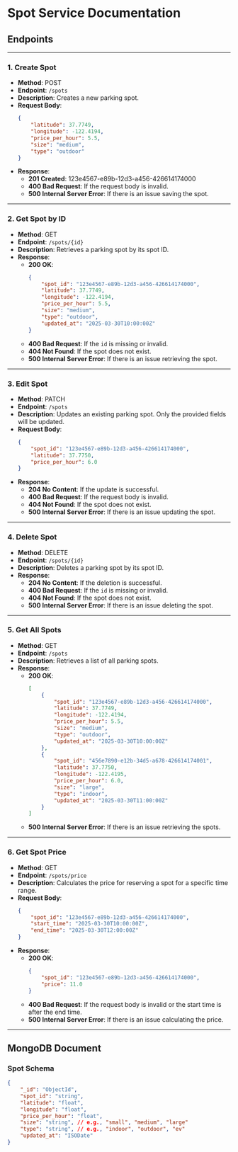 # Spot Service Documentation

## Endpoints

---

### 1. Create Spot
- **Method**: POST  
- **Endpoint**: `/spots`  
- **Description**: Creates a new parking spot.  
- **Request Body**:
    ```json
    {
        "latitude": 37.7749,
        "longitude": -122.4194,
        "price_per_hour": 5.5,
        "size": "medium",
        "type": "outdoor"
    }
    ```
- **Response**:
    - **201 Created**:
      123e4567-e89b-12d3-a456-426614174000
    - **400 Bad Request**: If the request body is invalid.
    - **500 Internal Server Error**: If there is an issue saving the spot.

---

### 2. Get Spot by ID
- **Method**: GET  
- **Endpoint**: `/spots/{id}`  
- **Description**: Retrieves a parking spot by its spot ID.  
- **Response**:
    - **200 OK**:
      ```json
      {
          "spot_id": "123e4567-e89b-12d3-a456-426614174000",
          "latitude": 37.7749,
          "longitude": -122.4194,
          "price_per_hour": 5.5,
          "size": "medium",
          "type": "outdoor",
          "updated_at": "2025-03-30T10:00:00Z"
      }
      ```
    - **400 Bad Request**: If the `id` is missing or invalid.
    - **404 Not Found**: If the spot does not exist.
    - **500 Internal Server Error**: If there is an issue retrieving the spot.

---

### 3. Edit Spot
- **Method**: PATCH  
- **Endpoint**: `/spots`  
- **Description**: Updates an existing parking spot. Only the provided fields will be updated.  
- **Request Body**:
    ```json
    {
        "spot_id": "123e4567-e89b-12d3-a456-426614174000",
        "latitude": 37.7750,
        "price_per_hour": 6.0
    }
    ```
- **Response**:
    - **204 No Content**: If the update is successful.
    - **400 Bad Request**: If the request body is invalid.
    - **404 Not Found**: If the spot does not exist.
    - **500 Internal Server Error**: If there is an issue updating the spot.

---

### 4. Delete Spot
- **Method**: DELETE  
- **Endpoint**: `/spots/{id}`  
- **Description**: Deletes a parking spot by its spot ID.  
- **Response**:
    - **204 No Content**: If the deletion is successful.
    - **400 Bad Request**: If the `id` is missing or invalid.
    - **404 Not Found**: If the spot does not exist.
    - **500 Internal Server Error**: If there is an issue deleting the spot.

---

### 5. Get All Spots
- **Method**: GET  
- **Endpoint**: `/spots`  
- **Description**: Retrieves a list of all parking spots.  
- **Response**:
    - **200 OK**:
      ```json
      [
          {
              "spot_id": "123e4567-e89b-12d3-a456-426614174000",
              "latitude": 37.7749,
              "longitude": -122.4194,
              "price_per_hour": 5.5,
              "size": "medium",
              "type": "outdoor",
              "updated_at": "2025-03-30T10:00:00Z"
          },
          {
              "spot_id": "456e7890-e12b-34d5-a678-426614174001",
              "latitude": 37.7750,
              "longitude": -122.4195,
              "price_per_hour": 6.0,
              "size": "large",
              "type": "indoor",
              "updated_at": "2025-03-30T11:00:00Z"
          }
      ]
      ```
    - **500 Internal Server Error**: If there is an issue retrieving the spots.

---

### 6. Get Spot Price
- **Method**: GET  
- **Endpoint**: `/spots/price`  
- **Description**: Calculates the price for reserving a spot for a specific time range.  
- **Request Body**:
    ```json
    {
        "spot_id": "123e4567-e89b-12d3-a456-426614174000",
        "start_time": "2025-03-30T10:00:00Z",
        "end_time": "2025-03-30T12:00:00Z"
    }
    ```
- **Response**:
    - **200 OK**:
      ```json
      {
          "spot_id": "123e4567-e89b-12d3-a456-426614174000",
          "price": 11.0
      }
      ```
    - **400 Bad Request**: If the request body is invalid or the start time is after the end time.
    - **500 Internal Server Error**: If there is an issue calculating the price.

---

## MongoDB Document

### Spot Schema
```json
{
    "_id": "ObjectId",
    "spot_id": "string",
    "latitude": "float",
    "longitude": "float",
    "price_per_hour": "float",
    "size": "string", // e.g., "small", "medium", "large"
    "type": "string", // e.g., "indoor", "outdoor", "ev"
    "updated_at": "ISODate"
}
```